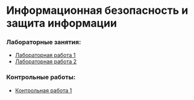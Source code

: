 # Информационная безопасность и защита информации

### Лабораторные занятия:

* [Лабораторная работа 1](lab1/README.md)
* [Лабораторная работа 2](lab2/README.md)

### Контрольные работы:

* [Контрольная работа 1](lab3/README.md)